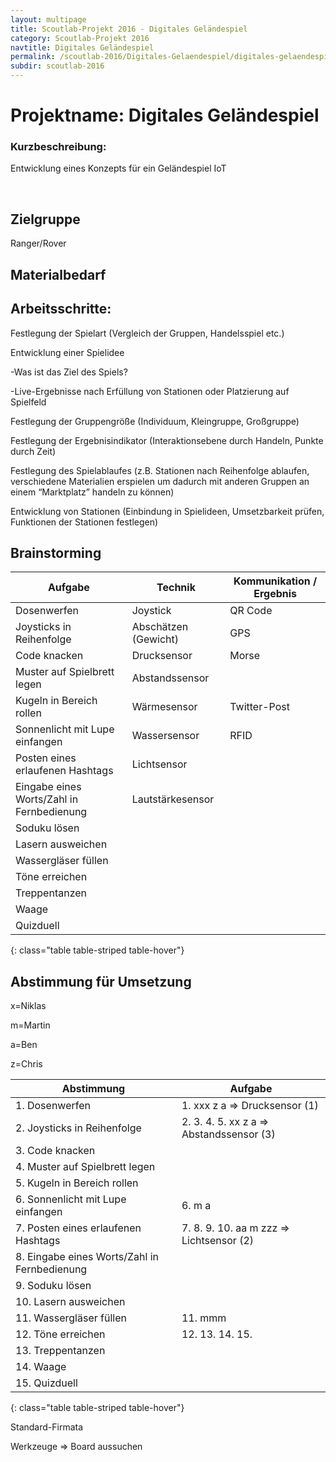 ```yaml
---
layout: multipage
title: Scoutlab-Projekt 2016 - Digitales Geländespiel
category: Scoutlab-Projekt 2016
navtitle: Digitales Geländespiel
permalink: /scoutlab-2016/Digitales-Gelaendespiel/digitales-gelaendespiel
subdir: scoutlab-2016
---
```


# Projektname: Digitales Geländespiel

### Kurzbeschreibung:

Entwicklung eines Konzepts für ein Geländespiel IoT

                           


## Zielgruppe

Ranger/Rover


## Materialbedarf

## Arbeitsschritte:

Festlegung der Spielart (Vergleich der Gruppen, Handelsspiel etc.)

Entwicklung einer Spielidee

-Was ist das Ziel des Spiels?

-Live-Ergebnisse nach Erfüllung von Stationen oder Platzierung auf Spielfeld

Festlegung der Gruppengröße (Individuum, Kleingruppe, Großgruppe)

Festlegung der Ergebnisindikator (Interaktionsebene durch Handeln, Punkte durch Zeit)

Festlegung des Spielablaufes (z.B. Stationen nach Reihenfolge ablaufen, verschiedene Materialien erspielen um dadurch mit anderen Gruppen an einem “Marktplatz” handeln zu können)

Entwicklung von Stationen (Einbindung in Spielideen, Umsetzbarkeit prüfen, Funktionen der Stationen festlegen)

## Brainstorming














Aufgabe                                   | Technik              | Kommunikation / Ergebnis
------------------------------------------|----------------------|-------------------------
Dosenwerfen                               | Joystick             | QR Code
Joysticks in Reihenfolge                  | Abschätzen (Gewicht) | GPS
Code knacken                              | Drucksensor          | Morse
Muster auf Spielbrett legen               | Abstandssensor       |
Kugeln in Bereich rollen                  | Wärmesensor          | Twitter-Post
Sonnenlicht mit Lupe einfangen            | Wassersensor         | RFID
Posten eines erlaufenen Hashtags          | Lichtsensor          |
Eingabe eines Worts/Zahl in Fernbedienung | Lautstärkesensor     |
Soduku lösen                              |                      |
Lasern ausweichen                         |                      |
Wassergläser füllen                       |                      |
Töne erreichen                            |                      |
Treppentanzen                             |                      |
Waage                                     |                      |
Quizduell                                 |                      |
{: class="table table-striped table-hover"}

## Abstimmung für Umsetzung

x=Niklas

m=Martin

a=Ben

z=Chris


Abstimmung  | Aufgabe  
--|--
1.  Dosenwerfen | 1.  xxx z a =\> Drucksensor (1)
2.  Joysticks in Reihenfolge | 2.  3.  4.  5.  xx z a =\> Abstandssensor (3)
3.  Code knacken |
4.  Muster auf Spielbrett legen |
5.  Kugeln in Bereich rollen |
6.  Sonnenlicht mit Lupe einfangen | 6.  m a
7.  Posten eines erlaufenen Hashtags  | 7.  8.  9.  10. aa m zzz =\> Lichtsensor (2)
8.  Eingabe eines Worts/Zahl in Fernbedienung |
9.  Soduku lösen  |
10. Lasern ausweichen  |
11. Wassergläser füllen  | 11. mmm
12. Töne erreichen  | 12. 13. 14. 15.
13. Treppentanzen  |
14. Waage  |
15. Quizduell  |  
{: class="table table-striped table-hover"}



Standard-Firmata

Werkzeuge =\> Board aussuchen
